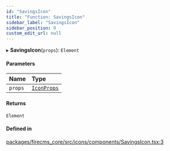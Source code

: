 ```yaml
---
id: "SavingsIcon"
title: "Function: SavingsIcon"
sidebar_label: "SavingsIcon"
sidebar_position: 0
custom_edit_url: null
---
```


▸ **SavingsIcon**(`props`): `Element`

#### Parameters

| Name | Type |
| :------ | :------ |
| `props` | [`IconProps`](../types/IconProps.md) |

#### Returns

`Element`

#### Defined in

[packages/firecms_core/src/icons/components/SavingsIcon.tsx:3](https://github.com/FireCMSco/firecms/blob/d45f3739/packages/firecms_core/src/icons/components/SavingsIcon.tsx#L3)
